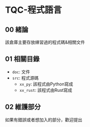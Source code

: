 TQC-程式語言
===

## 00 緒論
該倉庫主要存放綀習過的程式碼&相關文件

## 01 相關目錄
- `doc`: 文件
- `src`: 程式源碼
  * `xx_py`: 該程式由Python寫成
  * `xx_rust`: 該程式由Rust寫成

## 02 維護部分
如果有錯誤或者想加入的部分，歡迎提出
